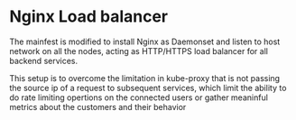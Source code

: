 # Nginx Load balancer
The mainfest is modified to install Nginx as Daemonset and listen to host network on all the nodes, acting as HTTP/HTTPS load balancer for all backend services.

This setup is to overcome the limitation in kube-proxy that is not passing the source ip of a request to subsequent services, which limit the ability to do rate limiting opertions on the connected users or gather meaninful metrics about the customers and their behavior

